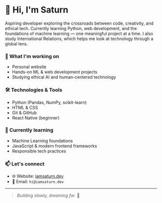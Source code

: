 # 👋 Hi, I'm Saturn

Aspiring developer exploring the crossroads between code, creativity, and ethical tech. Currently learning Python, web development, and the foundations of machine learning — one meaningful project at a time. I also study International Relations, which helps me look at technology through a global lens.

### 🚀 What I'm working on
- Personal website
- Hands-on ML & web development projects
- Studying ethical AI and human-centered technology

### 🛠️ Technologies & Tools
- Python (Pandas, NumPy, scikit-learn)
- HTML & CSS
- Git & GitHub
- React Native (beginner)

### 🌱 Currently learning
- Machine Learning foundations
- JavaScript & modern frontend frameworks
- Responsible tech practices

### 📫 Let's connect
- 🌐 Website: [iamsaturn.dev](https://iamsaturn.dev)
- 💌 Email: `hi@iamsaturn.dev`

---

> *Building slowly, dreaming far.* 🌙
